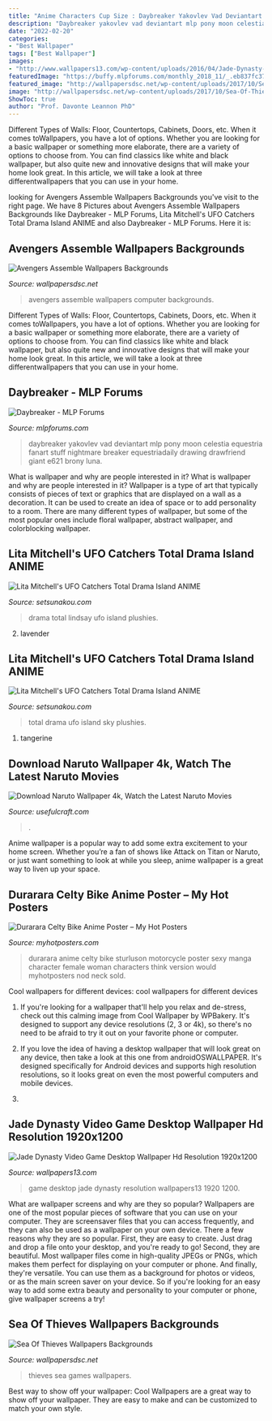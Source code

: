 ```yaml
---
title: "Anime Characters Cup Size : Daybreaker Yakovlev Vad Deviantart Mlp Pony Moon Celestia Equestria Fanart Stuff Nightmare Breaker Equestriadaily Drawing Drawfriend Giant E621 Brony Luna"
description: "Daybreaker yakovlev vad deviantart mlp pony moon celestia equestria fanart stuff nightmare breaker equestriadaily drawing drawfriend giant e621 brony luna"
date: "2022-02-20"
categories:
- "Best Wallpaper"
tags: ["Best Wallpaper"]
images:
- "http://www.wallpapers13.com/wp-content/uploads/2016/04/Jade-Dynasty-video-game-Desktop-Wallpaper-HD-resolution-1920x1200-1280x960.jpg"
featuredImage: "https://buffy.mlpforums.com/monthly_2018_11/_.eb837fc370c67c2ba40f3207c313b5bf"
featured_image: "http://wallpapersdsc.net/wp-content/uploads/2017/10/Sea-Of-Thieves-Photos.jpg"
image: "http://wallpapersdsc.net/wp-content/uploads/2017/10/Sea-Of-Thieves-Photos.jpg"
ShowToc: true
author: "Prof. Davonte Leannon PhD"
---
```



Different Types of Walls: Floor, Countertops, Cabinets, Doors, etc.
When it comes toWallpapers, you have a lot of options. Whether you are looking for a basic wallpaper or something more elaborate, there are a variety of options to choose from. You can find classics like white and black wallpaper, but also quite new and innovative designs that will make your home look great. In this article, we will take a look at three differentwallpapers that you can use in your home.

	

		
looking for Avengers Assemble Wallpapers Backgrounds you've visit to the right page. We have 8 Pictures about Avengers Assemble Wallpapers Backgrounds like Daybreaker - MLP Forums, Lita Mitchell&#039;s UFO Catchers Total Drama Island ANIME and also Daybreaker - MLP Forums. Here it is:
		
    
## Avengers Assemble Wallpapers Backgrounds

<img loading=lazy src="http://wallpapersdsc.net/wp-content/uploads/2017/10/Avengers-Assemble-Computer-Wallpaper.jpg" onerror="this.onerror=null;this.src='https://tse4.mm.bing.net/th?id=OIP.fJg3rgU7JlgLqpujfh5RxAHaEo&amp;pid=15.1';" alt="Avengers Assemble Wallpapers Backgrounds">

_Source: wallpapersdsc.net_

>avengers assemble wallpapers computer backgrounds. 

	

Different Types of Walls: Floor, Countertops, Cabinets, Doors, etc.
When it comes toWallpapers, you have a lot of options. Whether you are looking for a basic wallpaper or something more elaborate, there are a variety of options to choose from. You can find classics like white and black wallpaper, but also quite new and innovative designs that will make your home look great. In this article, we will take a look at three differentwallpapers that you can use in your home.

    
## Daybreaker - MLP Forums

<img loading=lazy src="https://buffy.mlpforums.com/monthly_2018_11/_.eb837fc370c67c2ba40f3207c313b5bf" onerror="this.onerror=null;this.src='https://tse4.mm.bing.net/th?id=OIP.G4BEym6NXg03W4JToIucNQHaKQ&amp;pid=15.1';" alt="Daybreaker - MLP Forums">

_Source: mlpforums.com_

>daybreaker yakovlev vad deviantart mlp pony moon celestia equestria fanart stuff nightmare breaker equestriadaily drawing drawfriend giant e621 brony luna. 

	

What is wallpaper and why are people interested in it?
What is wallpaper and why are people interested in it?
Wallpaper is a type of art that typically consists of pieces of text or graphics that are displayed on a wall as a decoration. It can be used to create an idea of space or to add personality to a room. There are many different types of wallpaper, but some of the most popular ones include floral wallpaper, abstract wallpaper, and colorblocking wallpaper.

    
## Lita Mitchell&#039;s UFO Catchers Total Drama Island ANIME

<img loading=lazy src="http://www.setsunakou.com/ufo/lindsaytdiufo2.jpg" onerror="this.onerror=null;this.src='https://tse4.mm.bing.net/th?id=OIP.JnqSzSzwvzsrGP122Xlk9wHaL5&amp;pid=15.1';" alt="Lita Mitchell&#039;s UFO Catchers Total Drama Island ANIME">

_Source: setsunakou.com_

>drama total lindsay ufo island plushies. 

	

2. lavender 

    
## Lita Mitchell&#039;s UFO Catchers Total Drama Island ANIME

<img loading=lazy src="http://www.setsunakou.com/ufo/skytdiufo.jpg" onerror="this.onerror=null;this.src='https://tse2.mm.bing.net/th?id=OIP.pV6QoEs4uJ51hvraASc4zQAAAA&amp;pid=15.1';" alt="Lita Mitchell&#039;s UFO Catchers Total Drama Island ANIME">

_Source: setsunakou.com_

>total drama ufo island sky plushies. 

	

1. tangerine 

    
## Download Naruto Wallpaper 4k, Watch The Latest Naruto Movies

<img loading=lazy src="https://www.usefulcraft.com/wp-content/uploads/2019/12/4knaruto-40.jpg" onerror="this.onerror=null;this.src='https://tse1.mm.bing.net/th?id=OIP.L_E1yqxzumQyER9PPCALbAHaEK&amp;pid=15.1';" alt="Download Naruto Wallpaper 4k, Watch the Latest Naruto Movies">

_Source: usefulcraft.com_

>. 

	

Anime wallpaper is a popular way to add some extra excitement to your home screen. Whether you’re a fan of shows like Attack on Titan or Naruto, or just want something to look at while you sleep, anime wallpaper is a great way to liven up your space.

    
## Durarara Celty Bike Anime Poster – My Hot Posters

<img loading=lazy src="https://cdn.shopify.com/s/files/1/0747/3829/products/mR0170_grande.jpeg?v=1571444171" onerror="this.onerror=null;this.src='https://tse3.mm.bing.net/th?id=OIP.bDLnuHNhEE49HtcQkfFVKAAAAA&amp;pid=15.1';" alt="Durarara Celty Bike Anime Poster – My Hot Posters">

_Source: myhotposters.com_

>durarara anime celty bike sturluson motorcycle poster sexy manga character female woman characters think version would myhotposters nod neck sold. 

	

Cool wallpapers for different devices:
cool wallpapers for different devices 

1. If you're looking for a wallpaper that'll help you relax and de-stress, check out this calming image from Cool Wallpaper by WPBakery. It's designed to support any device resolutions (2, 3 or 4k), so there's no need to be afraid to try it out on your favorite phone or computer.

2. If you love the idea of having a desktop wallpaper that will look great on any device, then take a look at this one from androidOSWALLPAPER. It's designed specifically for Android devices and supports high resolution resolutions, so it looks great on even the most powerful computers and mobile devices.

3.

    
## Jade Dynasty Video Game Desktop Wallpaper Hd Resolution 1920x1200

<img loading=lazy src="http://www.wallpapers13.com/wp-content/uploads/2016/04/Jade-Dynasty-video-game-Desktop-Wallpaper-HD-resolution-1920x1200-1280x960.jpg" onerror="this.onerror=null;this.src='https://tse2.mm.bing.net/th?id=OIP.D7cnAee4lNaIZIP4UYrERQHaFj&amp;pid=15.1';" alt="Jade Dynasty Video Game Desktop Wallpaper Hd Resolution 1920x1200">

_Source: wallpapers13.com_

>game desktop jade dynasty resolution wallpapers13 1920 1200. 

	

What are wallpaper screens and why are they so popular?
Wallpapers are one of the most popular pieces of software that you can use on your computer. They are screensaver files that you can access frequently, and they can also be used as a wallpaper on your own device. There a few reasons why they are so popular. First, they are easy to create. Just drag and drop a file onto your desktop, and you're ready to go! Second, they are beautiful. Most wallpaper files come in high-quality JPEGs or PNGs, which makes them perfect for displaying on your computer or phone. And finally, they're versatile. You can use them as a background for photos or videos, or as the main screen saver on your device. So if you're looking for an easy way to add some extra beauty and personality to your computer or phone, give wallpaper screens a try!

    
## Sea Of Thieves Wallpapers Backgrounds

<img loading=lazy src="http://wallpapersdsc.net/wp-content/uploads/2017/10/Sea-Of-Thieves-Photos.jpg" onerror="this.onerror=null;this.src='https://tse4.mm.bing.net/th?id=OIP.AjX_UbE9y9TuyWhlbK8Q6wHaEK&amp;pid=15.1';" alt="Sea Of Thieves Wallpapers Backgrounds">

_Source: wallpapersdsc.net_

>thieves sea games wallpapers. 

	

Best way to show off your wallpaper:
Cool Wallpapers are a great way to show off your wallpaper. They are easy to make and can be customized to match your own style.

